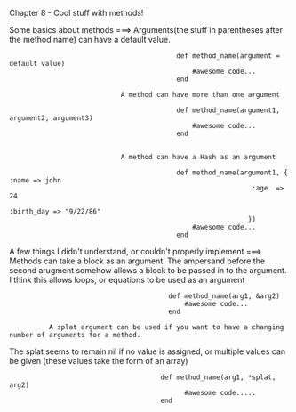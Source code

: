 Chapter 8 - Cool stuff with methods!

Some basics about methods ===> Arguments(the stuff in parentheses after the method name) can have a default value.
                                             
                                              def method_name(argument = default value)
                                                  #awesome code...
                                              end
                              
                                A method can have more than one argument
                                              
                                              def method_name(argument1, argument2, argument3)
                                                  #awesome code...
                                              end
                                              
                                              
                                A method can have a Hash as an argument
                                
                                              def method_name(argument1, { :name => john
                                                                 :age  => 24
                                                                 :birth_day => "9/22/86"
                                                                })
                                                  #awesome code...
                                              end
                                              
A few things I didn't understand, or couldn't properly implement ===> Methods can take a block as an argument.
            The ampersand before the second arugment somehow allows a block to be passed in to the argument.
                       I think this allows loops, or equations to be used as an argument

                                            def method_name(arg1, &arg2)
                                                #awesome code...
                                            end
                                            
              A splat argument can be used if you want to have a changing number of arguments for a method.
The splat seems to remain nil if no value is assigned, or multiple values can be given (these values take the form of an array)        
            
            
                                          def method_name(arg1, *splat, arg2)
                                                #awesome code.....
                                          end
                                          
                                            
                                            
